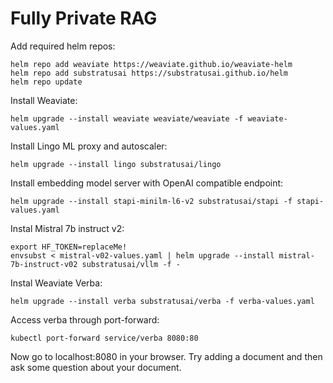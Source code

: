 # Fully Private RAG

Add required helm repos:
```
helm repo add weaviate https://weaviate.github.io/weaviate-helm
helm repo add substratusai https://substratusai.github.io/helm
helm repo update
```

Install Weaviate:
```
helm upgrade --install weaviate weaviate/weaviate -f weaviate-values.yaml
```

Install Lingo ML proxy and autoscaler:
```
helm upgrade --install lingo substratusai/lingo
```

Install embedding model server with OpenAI compatible endpoint:
```
helm upgrade --install stapi-minilm-l6-v2 substratusai/stapi -f stapi-values.yaml
```

Instal Mistral 7b instruct v2:
```
export HF_TOKEN=replaceMe!
envsubst < mistral-v02-values.yaml | helm upgrade --install mistral-7b-instruct-v02 substratusai/vllm -f -
```

Instal Weaviate Verba:
```
helm upgrade --install verba substratusai/verba -f verba-values.yaml
```

Access verba through port-forward:
```
kubectl port-forward service/verba 8080:80
```

Now go to localhost:8080 in your browser. Try adding a document and then ask some question about your document.
